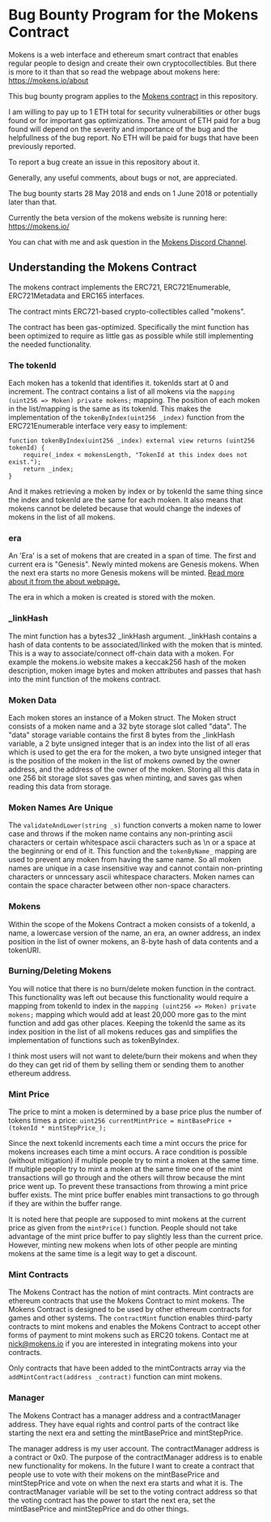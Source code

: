 # Bug Bounty Program for the Mokens Contract

Mokens is a web interface and ethereum smart contract that enables regular people to design and create their own cryptocollectibles. But there is more to it than that so read the webpage about mokens here: https://mokens.io/about

This bug bounty program applies to the [Mokens contract](Mokens.sol) in this repository.

I am willing to pay up to 1 ETH total for security vulnerabilities or other bugs found or for important gas optimizations. The amount of ETH paid for a bug found will depend on the severity and importance of the bug and the helpfullness of the bug report. No ETH will be paid for bugs that have been previously reported.

To report a bug create an issue in this repository about it.

Generally, any useful comments, about bugs or not, are appreciated.

The bug bounty starts 28 May 2018 and ends on 1 June 2018 or potentially later than that.

Currently the beta version of the mokens website is running here: https://mokens.io/

You can chat with me and ask question in the [Mokens Discord Channel](https://discord.gg/ZyaqFhE).

## Understanding the Mokens Contract

The mokens contract implements the ERC721, ERC721Enumerable, ERC721Metadata and ERC165 interfaces.

The contract mints ERC721-based crypto-collectibles called "mokens".

The contract has been gas-optimized. Specifically the mint function has been optimized to require as little gas as possible while still implementing the needed functionality.

### The tokenId

Each moken has a tokenId that identifies it. tokenIds start at 0 and increment. The contract contains a list of all mokens via the `mapping (uint256 => Moken) private mokens;` mapping. The position of each moken in the list/mapping is the same as its tokenId. This makes the implementation of the `tokenByIndex(uint256 _index)` function from the ERC721Enumerable interface very easy to implement:
```  
function tokenByIndex(uint256 _index) external view returns (uint256 tokenId) {
    require(_index < mokensLength, "TokenId at this index does not exist.");
    return _index;
}
```
And it makes retrieving a moken by index or by tokenId the same thing since the index and tokenId are the same for each moken. It also means that mokens cannot be deleted because that would change the indexes of mokens in the list of all mokens.

### era

An 'Era' is a set of mokens that are created in a span of time. The first and current era is "Genesis". Newly minted mokens are Genesis mokens. When the next era starts no more Genesis mokens will be minted. [Read more about it from the about webpage.](https://mokens.io/about/eras)

The era in which a moken is created is stored with the moken. 

### _linkHash

The mint function has a bytes32 _linkHash argument. _linkHash contains a hash of data contents to be associated/linked with the moken that is minted. This is a way to associate/connect off-chain data with a moken. For example the mokens.io website makes a keccak256 hash of the moken description, moken image bytes and moken attributes and passes that hash into the mint function of the mokens contract.

### Moken Data

Each moken stores an instance of a Moken struct. The Moken struct consists of a moken name and a 32 byte storage slot called "data". The "data" storage variable contains the first 8 bytes from the _linkHash variable, a 2 byte unsigned integer that is an index into the list of all eras which is used to get the era for the moken, a two byte unsigned integer that is the position of the moken in the list of mokens owned by the owner address, and the address of the owner of the moken. Storing all this data in one 256 bit storage slot saves gas when minting, and saves gas when reading this data from storage.

### Moken Names Are Unique

The `validateAndLower(string _s)` function converts a moken name to lower case and throws if the moken name contains any non-printing ascii characters or certain whitespace ascii characters such as \n or a space at the beginning or end of it. This function and the `tokenByName_` mapping are used to prevent any moken from having the same name. So all moken names are unique in a case insensitive way and cannot contain non-printing characters or unncessary ascii whitespace characters. Moken names can contain the space character between other non-space characters.

### Mokens

Within the scope of the Mokens Contract a moken consists of a tokenId, a name, a lowercase version of the name, an era, an owner address, an index position in the list of owner mokens, an 8-byte hash of data contents and a tokenURI.

### Burning/Deleting Mokens

You will notice that there is no burn/delete moken function in the contract. This functionality was left out because this functionality would require a mapping from tokenId to index in the `mapping (uint256 => Moken) private mokens;` mapping which would add at least 20,000 more gas to the mint function and add gas other places. Keeping the tokenId the same as its index position in the list of all mokens reduces gas and simplifies the implementation of functions such as tokenByIndex. 

I think most users will not want to delete/burn their mokens and when they do they can get rid of them by selling them or sending them to another ethereum address.

### Mint Price

The price to mint a moken is determined by a base price plus the number of tokens times a price: `uint256 currentMintPrice = mintBasePrice + (tokenId * mintStepPrice_);`

Since the next tokenId increments each time a mint occurs the price for mokens increases each time a mint occurs. A race condition is possible (without mitigation) if multiple people try to mint a moken at the same time. If multiple people try to mint a moken at the same time one of the mint transactions will go through and the others will throw because the mint price went up. To prevent these transactions from throwing a mint price buffer exists. The mint price buffer enables mint transactions to go through if they are within the buffer range. 

It is noted here that people are supposed to mint mokens at the current price as given from the `mintPrice()` function. People should not take advantage of the mint price buffer to pay slightly less than the current price. However, minting new mokens when lots of other people are minting mokens at the same time is a legit way to get a discount.

### Mint Contracts

The Mokens Contract has the notion of mint contracts. Mint contracts are ethereum contracts that use the Mokens Contract to mint mokens. The Mokens Contract is designed to be used by other ethereum contracts for games and other systems. The `contractMint` function enables third-party contracts to mint mokens and enables the Mokens Contract to accept other forms of payment to mint mokens such as ERC20 tokens. Contact me at nick@mokens.io if you are interested in integrating mokens into your contracts.

Only contracts that have been added to the mintContracts array via the `addMintContract(address _contract)` function can mint mokens.

### Manager

The Mokens Contract has a manager address and a contractManager address. They have equal rights and control parts of the contract like starting the next era and setting the mintBasePrice and mintStepPrice.

The manager address is my user account. The contractManager address is a contract or 0x0. The purpose of the contractManager address is to enable new functionality for mokens. In the future I want to create a contract that people use to vote with their mokens on the mintBasePrice and mintStepPrice and vote on when the next era starts and what it is. The contractManager variable will be set to the voting contract address so that the voting contract has the power to start the next era, set the mintBasePrice and mintStepPrice and do other things.


